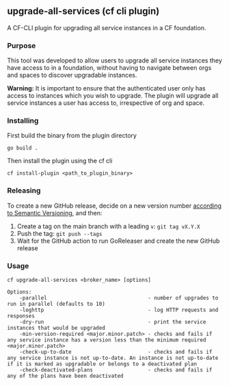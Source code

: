 ## upgrade-all-services (cf cli plugin)

A CF-CLI plugin for upgrading all service instances in a CF foundation.

### Purpose
This tool was developed to allow users to upgrade all service instances they have access to in a foundation, without having to navigate between orgs and spaces to discover upgradable instances.

**Warning:** It is important to ensure that the authenticated user only has access to instances which you wish to upgrade. The plugin will upgrade all service instances a user has access to, irrespective of org and space. 

### Installing
First build the binary from the plugin directory
```
go build .
```
Then install the plugin using the cf cli
```
cf install-plugin <path_to_plugin_binary>
```

### Releasing
To create a new GitHub release, decide on a new version number [according to Semantic Versioning](https://semver.org/), and then:
1. Create a tag on the main branch with a leading `v`:
   `git tag vX.Y.X`
1. Push the tag:
   `git push --tags`
1. Wait for the GitHub action to run GoReleaser and create the new GitHub release


### Usage

```
cf upgrade-all-services <broker_name> [options]

Options:
    -parallel                                 - number of upgrades to run in parallel (defaults to 10)
    -loghttp                                  - log HTTP requests and responses
    -dry-run                                  - print the service instances that would be upgraded
    -min-version-required <major.minor.patch> - checks and fails if any service instance has a version less than the minimum required <major.minor.patch>
    -check-up-to-date                         - checks and fails if any service instance is not up-to-date. An instance is not up-to-date if it is marked as upgradable or belongs to a deactivated plan
    -check-deactivated-plans                  - checks and fails if any of the plans have been deactivated
```